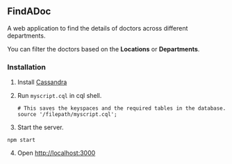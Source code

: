## FindADoc

A web application to find the details of doctors across different departments.

You can filter the doctors based on the **Locations** or **Departments**.

### Installation

1.  Install [Cassandra ](http://www.planetcassandra.org/cassandra/)

2.  Run  `myscript.cql` in cql shell.

      ```
      # This saves the keyspaces and the required tables in the database.
      source '/filepath/myscript.cql';
      ```

3.    Start the server.

    npm start

4.  Open [http://localhost:3000](http://localhost:3000)
